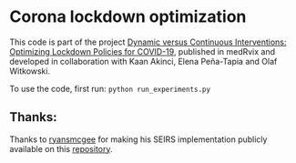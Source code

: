 # Corona lockdown optimization
This code is part of the project [Dynamic versus Continuous Interventions: Optimizing Lockdown Policies for COVID-19](https://www.medrxiv.org/content/10.1101/2021.03.10.21253324v1), published in medRvix and developed in collaboration with Kaan Akinci, Elena Peña-Tapia and Olaf Witkowski.

To use the code, first run:
```python run_experiments.py```

## Thanks:
Thanks to [ryansmcgee](https://github.com/ryansmcgee) for making his SEIRS implementation publicly available on this [repository](https://github.com/ryansmcgee/seirsplus).
